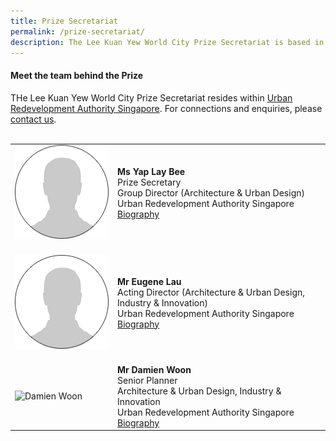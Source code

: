 ```yaml
---
title: Prize Secretariat
permalink: /prize-secretariat/
description: The Lee Kuan Yew World City Prize Secretariat is based in Urban Redevelopment Authority Singapore.
---
```


#### Meet the team behind the Prize

THe Lee Kuan Yew World City Prize Secretariat resides within [Urban Redevelopment Authority Singapore](/ura/). For connections and enquiries, please [contact us](/feedback/). <br><br>

<table style="width: 100%;" border="0" cellpadding="10">
<tbody>
<tr>
<td style="width: 150px;"><img src="/images/jury/generic.png" alt="Yap Lay Bee" /><br></td>
<td><strong>Ms Yap Lay Bee</strong><br />Prize Secretary<br />Group Director (Architecture & Urban Design)<br />Urban Redevelopment Authority Singapore<br><a href="/yap-lay-bee/">Biography</a></td>
</tr>
<tr>
<td><br><img src="/images/jury/generic.png" alt="Eugene Lau" /><br></td>
<td><br><strong>Mr Eugene Lau</strong><br />Acting Director (Architecture & Urban Design, Industry & Innovation)<br />Urban Redevelopment Authority Singapore<br><a href="/eugene-lau/">Biography</a></td>
</tr>
<tr>
<td><br><img src="/images/jury/damien-woon" alt="Damien Woon" /><br></td>
<td><br><strong>Mr Damien Woon</strong><br />Senior Planner<br />Architecture & Urban Design, Industry & Innovation<br />Urban Redevelopment Authority Singapore<br><a href="/damien-woon/">Biography</a></td>
</tr> 
</tbody>
</table>
